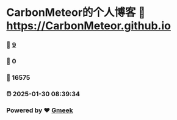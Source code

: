 # CarbonMeteor的个人博客 :link: https://CarbonMeteor.github.io 
### :page_facing_up: [9](https://CarbonMeteor.github.io/tag.html) 
### :speech_balloon: 0 
### :hibiscus: 16575 
### :alarm_clock: 2025-01-30 08:39:34 
### Powered by :heart: [Gmeek](https://github.com/Meekdai/Gmeek)
